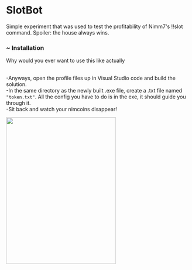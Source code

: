 # SlotBot

Simple experiment that was used to test the profitability of Nimm7's !!slot command. Spoiler: the house always wins.
<html>
<h3> ~ Installation </h3>
Why would you ever want to use this like actually<br><br>

-Anyways, open the profile files up in Visual Studio code and build the solution. <br>
-In the same directory as the newly built .exe file, create a .txt file named <code>"token.txt"</code>. All the config you have to do is in the exe, it should guide you through it.<br>
-Sit back and watch your nimcoins disappear!
</html>

<img src="https://cdn.discordapp.com/attachments/832360177578934362/1079961580919341107/IMG_1256.jpg" height="400" width="300"></img>

<im still learning html cut me a damn break>
